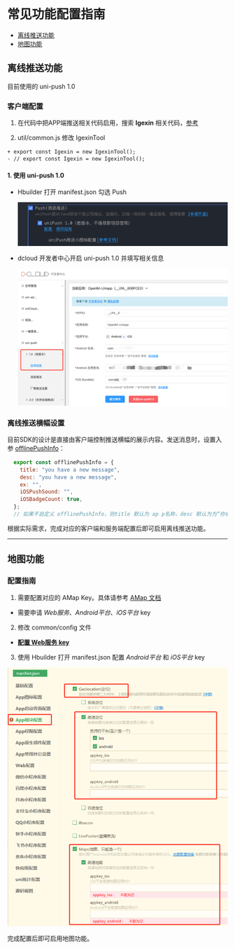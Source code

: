 
# 常见功能配置指南

- [离线推送功能](#离线推送功能)
- [地图功能](#地图功能)

## 离线推送功能

目前使用的 uni-push 1.0

### 客户端配置

1. 在代码中把APP端推送相关代码启用，搜索 **Igexin** 相关代码，[参考](https://github.com/openimsdk/open-im-uniapp-demo/commit/82e1f5c7dd152f3d44ed05b8f8e53d66ef5f60ad)

2. util/common.js 修改 IgexinTool
```
+ export const Igexin = new IgexinTool();
- // export const Igexin = new IgexinTool();
```

#### 1. 使用 uni-push 1.0

- Hbuilder 打开 manifest.json 勾选 Push

  ![](./docs/images/push1.png)

- dcloud 开发者中心开启 uni-push 1.0 并填写相关信息

  ![](./docs/images/push2.png)

### 离线推送横幅设置

目前SDK的设计是直接由客户端控制推送横幅的展示内容。发送消息时，设置入参 [offlinePushInfo](https://github.com/openimsdk/open-im-uniapp-demo/blob/main/pages/conversation/chating/components/ChatingFooter/index.vue#L449)：

```js
  export const offlinePushInfo = {
    title: "you have a new message",
    desc: "you have a new message",
    ex: "",
    iOSPushSound: "",
    iOSBadgeCount: true,
  };
  // 如果不自定义 offlinePushInfo，则title 默认为 ap p名称，desc 默认为为“你收到了一条新消息”
```

根据实际需求，完成对应的客户端和服务端配置后即可启用离线推送功能。

---

## 地图功能

### 配置指南

1. 需要配置对应的 AMap Key。具体请参考 [AMap 文档](https://lbs.amap.com/)

- 需要申请 *Web服务*、*Android平台*、*iOS平台* key

2. 修改 common/config 文件

-  **[配置 Web服务 key](https://github.com/openimsdk/open-im-uniapp-demo/blob/main/common/config.js#L14)**

3. 使用 Hbuilder 打开 manifest.json 配置 *Android平台* 和 *iOS平台* key

  ![](./docs/images/map.png)

完成配置后即可启用地图功能。
